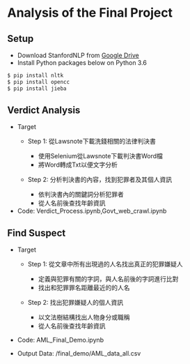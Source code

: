 # Analysis of the Final Project

## Setup
- Download StanfordNLP from [Google Drive](https://drive.google.com/file/d/1z-YgKRQMXh7pwIGyYGnSvddzhdFk46eT/view?usp=sharing)
- Install Python packages below on Python 3.6

```bash
$ pip install nltk
$ pip install opencc
$ pip install jieba
```
##  Verdict Analysis
- Target
    - Step 1: 從Lawsnote下載洗錢相關的法律判決書
         - 使用Selenium從Lawsnote下載判決書Word檔
         - 將Word轉成Txt以便文字分析

    - Step 2: 分析判決書的內容，找到犯罪者及其個人資訊 
         - 依判決書內的關鍵詞分析犯罪者
         - 從人名前後查找年齡資訊
- Code: Verdict_Process.ipynb,Govt_web_crawl.ipynb


## Find Suspect
- Target
    - Step 1: 從文章中所有出現過的人名找出真正的犯罪嫌疑人
         - 定義與犯罪有關的字詞，與人名前後的字詞進行比對
         - 找出和犯罪罪名距離最近的的人名

    - Step 2: 找出犯罪嫌疑人的個人資訊
         - 以文法樹結構找出人物身分或職稱
         - 從人名前後查找年齡資訊

- Code: AML_Final_Demo.ipynb
- Output Data: /final_demo/AML_data_all.csv
